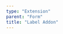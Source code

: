 ```yaml
---
type: "Extension"
parent: "Form"
title: "Label Addon"
---
```


<demo>
  <demovanilla src="inline/extension/form/label-addon">
  </demovanilla>
</demo>

